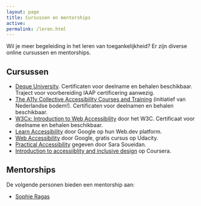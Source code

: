 ```yaml
---
layout: page
title: Cursussen en mentorships
active: 
permalink: /leren.html
---
```


<p>Wil je meer begeleiding in het leren van toegankelijkheid? Er zijn diverse online cursussen en mentorships.</p>

<h2>Cursussen</h2>
<ul>
	<li><a href="https://dequeuniversity.com/">Deque University</a>. Certificaten voor deelname en behalen beschikbaar. Traject voor voorbereiding IAAP certificering aanwezig.</li>
	<li><a href="https://www.a11y-collective.com/">The A11y Collective Accessibility Courses and Training</a> (initiatief van Nederlandse bodem!). Certificaten voor deelnamen en behalen beschikbaar.</li>
	<li><a href="https://www.edx.org/learn/web-accessibility/the-world-wide-web-consortium-w3c-introduction-to-web-accessibility">W3Cx: Introduction to Web Accessibility</a> door het W3C. Certificaat voor deelname en behalen beschikbaar. </li>
	<li><a href="https://web.dev/learn/accessibility/">Learn Accessibility</a> door Google op hun Web.dev platform.</li>
	<li><a href="https://www.udacity.com/course/web-accessibility--ud891">Web Accessibility</a> door Google, gratis cursus op Udacity.</li>
	<li><a href="https://practical-accessibility.today/">Practical Accessibility</a> gegeven door Sara Soueidan.</li>
	<li><a href="https://www.coursera.org/learn/accessibility?action=enroll">Introduction to accessiiblity and inclusive design</a> op Coursera.</li>
</ul>

<h2>Mentorships</h2>
<p>De volgende personen bieden een mentorship aan:</p>
<ul>
	<li><a href="https://www.sophieschoice.net/">Sophie Ragas</a></li>
</ul>